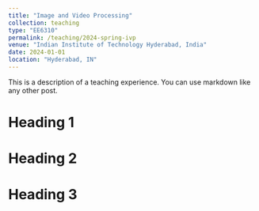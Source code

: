 ```yaml
---
title: "Image and Video Processing"
collection: teaching
type: "EE6310"
permalink: /teaching/2024-spring-ivp
venue: "Indian Institute of Technology Hyderabad, India"
date: 2024-01-01
location: "Hyderabad, IN"
---
```


This is a description of a teaching experience. You can use markdown like any other post.

Heading 1
======

Heading 2
======

Heading 3
======